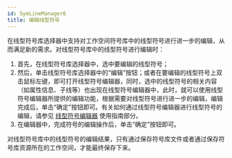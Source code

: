 ```yaml
---
id: SymLineManager6
title: 编辑线型符号
---
```

在线型符号库选择器中支持对工作空间符号库中的线型符号进行进一步的编辑，从而满足新的需求。对线型符号库中的线型符号进行编辑时：

1. 首先，在线型符号库选择器中，选中要编辑的线型符号；
2. 然后，单击线型符号库选择器中的“编辑”按钮；或者在要编辑的线型符号上双击鼠标左键，即可打开线型符号编辑器，同时，选中的线型符号的相关内容（如属性信息、子线等）也出现在线型符号编辑器中，此时，就可以使用线型符号编辑器所提供的编辑功能，根据需要对线型符号进行进一步的编辑，编辑完成后，单击“确定”按钮即可。有关如何通过线型符号编辑器进行线型符号的编辑，请参见 [线型符号编辑器](SymLineEditor) 使用指南部分。
3. 在编辑器中，完成符号的编辑操作后，单击“确定”按钮即可。

对线型符号库中的线型符号的编辑结果，只有通过保存符号库文件或者通过保存符号库资源所在的工作空间，才能最终保存下来。
